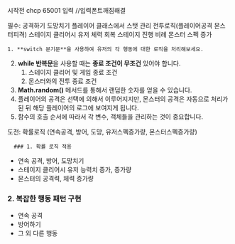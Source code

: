 시작전 chcp 65001 입력  //입력폰트깨짐해결

필수: 공격하기
      도망치기
    플레이어 클래스에서 스탯 관리
    전투로직(플레이어공격 몬스터피격)
    스테이지 클리어시 유저 체력 회복
    스테이지 진행 비례 몬스터 스펙 증가

    1. **switch 분기문**을 사용하여 유저의 각 행동에 대한 로직을 처리해보세요.
2. **while 반복문**을 사용할 때는 **종료 조건이 무조건** 있어야 합니다.
    1. 스테이지 클리어 및 게임 종료 조건
    2. 몬스터와의 전투 종료 조건
3. **Math.random()** 메서드를 통해서 랜덤한 숫자를 얻을 수 있습니다.
4. 플레이어의 공격은 선택에 의해서 이루어지지만, 몬스터의 공격은 자동으로 처리가 된 뒤 해당 플레이어의 로그에 보여지게 됩니다.
5. 함수의 호출 순서에 따라서 각 변수, 객체들을 관리하는 것이 중요합니다.

도전: 확률로직 (연속공격, 방어, 도망, 유저스펙증가량, 몬스터스펙증가량)
      
      ### 1. 확률 로직 적용

- 연속 공격, 방어, 도망치기
- 스테이지 클리어시 유저 능력치 증가, 증가량
- 몬스터의 공격력, 체력 증가량

### 2. 복잡한 행동 패턴 구현

- 연속 공격
- 방어하기
- 그 외 다른 행동